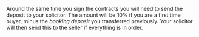 Around the same time you sign the contracts you will need to send the deposit to your solicitor.
 The amount will be 10% if you are a first time buyer, minus the *booking deposit* you transferred previously.
 Your solicitor will then send this to the seller if everything is in order. 
 